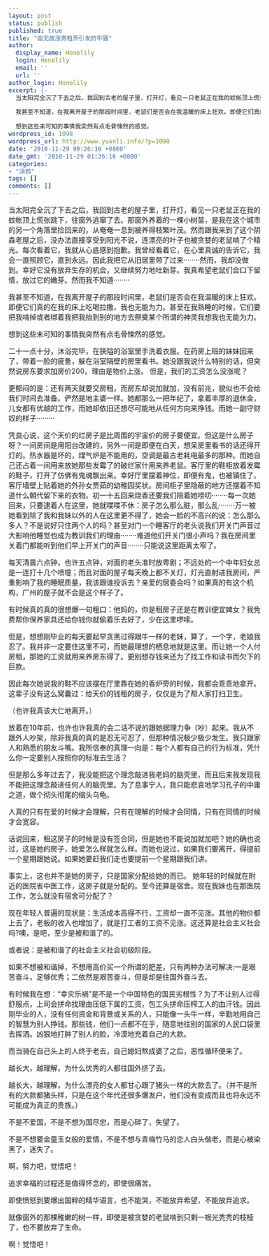 ```yaml
---
layout: post
status: publish
published: true
title: "由无故涨房租所引发的牢骚"
author:
  display_name: Honolily
  login: Honolily
  email: ''
  url: ''
author_login: Honolily
excerpt: |-
  当太阳完全沉了下去之后，我回到古老的屋子里，打开灯，看见一只老鼠正在我的蚊帐顶上慌张跳下，往窗外逃窜了去。那窗外养着的一棵小树苗，是我在这个城市的另一个角落里捡回来的，从奄奄一息到被养得枝繁叶茂。然而跟我来到了这个阴森老屋之后，没办法直接享受到阳光不说，连漂亮的叶子也被贪婪的老鼠啃了个精光。每次看着它，我就从心底感到抱歉。我曾经看着它，在心里真诚的告诉它，我会一直照顾它，直到永远。因此我把它从旧居里带了过来&middot;&middot;&middot;&middot;&middot;&middot;&middot;&middot;然而，我却没做到。幸好它没有放弃生存的机会，又继续努力地吐新芽。我真希望老鼠们会口下留情，放过它的嫩芽。然而我不知道&middot;&middot;&middot;&middot;&middot;&middot;&middot;&middot;

  我甚至不知道，在我离开屋子的那段时间里，老鼠们是否会在我温暖的床上狂欢。即便它们真的在我的床上吃喝拉撒，我也无能为力。甚至在我熟睡的时候，它们要把我啃掉或者绑着我把我抬到别的地方去祭奠某个所谓的神灵我想我也无能为力。

  想到这些未可知的事情我突然有点毛骨悚然的感觉。
wordpress_id: 1098
wordpress_url: http://www.yuanli.info/?p=1098
date: '2010-11-29 09:26:16 +0800'
date_gmt: '2010-11-29 01:26:16 +0800'
categories:
- "涂鸦"
tags: []
comments: []
---
```

<p>当太阳完全沉了下去之后，我回到古老的屋子里，打开灯，看见一只老鼠正在我的蚊帐顶上慌张跳下，往窗外逃窜了去。那窗外养着的一棵小树苗，是我在这个城市的另一个角落里捡回来的，从奄奄一息到被养得枝繁叶茂。然而跟我来到了这个阴森老屋之后，没办法直接享受到阳光不说，连漂亮的叶子也被贪婪的老鼠啃了个精光。每次看着它，我就从心底感到抱歉。我曾经看着它，在心里真诚的告诉它，我会一直照顾它，直到永远。因此我把它从旧居里带了过来&middot;&middot;&middot;&middot;&middot;&middot;&middot;&middot;然而，我却没做到。幸好它没有放弃生存的机会，又继续努力地吐新芽。我真希望老鼠们会口下留情，放过它的嫩芽。然而我不知道&middot;&middot;&middot;&middot;&middot;&middot;&middot;&middot;</p>
<p>我甚至不知道，在我离开屋子的那段时间里，老鼠们是否会在我温暖的床上狂欢。即便它们真的在我的床上吃喝拉撒，我也无能为力。甚至在我熟睡的时候，它们要把我啃掉或者绑着我把我抬到别的地方去祭奠某个所谓的神灵我想我也无能为力。</p>
<p>想到这些未可知的事情我突然有点毛骨悚然的感觉。<a id="more"></a><a id="more-1098"></a></p>
<p>二十一点十分，沐浴完毕，在狭隘的浴室里手洗着衣服。在药房上班的妹妹回来了，带着一脸的疲惫，躲在浴室隔壁的房里看书。她没跟我说什么特别的话，但突然说房东要求加房价200。理由是物价上涨。 但是，我们的工资怎么没涨呢？</p>
<p>更郁闷的是：还有两天就要交房租，而房东却说加就加，没有前兆，貌似也不会给我们时间去准备。俨然是地主婆一样。她都那么一把年纪了，拿着丰厚的退休金，儿女都有优越的工作，而她却依旧还想尽可能地从任何方向来挣钱。而她一副守财奴的样子&middot;&middot;&middot;&middot;&middot;&middot;&middot;&middot;&middot;</p>
<p>凭良心说，这个天价的烂房子是比周围的宇宙价的房子要便宜。但这是什么房子呀？一间房间是用阳台改建的，另外一间是即便在白天，想呆房里看书的话还得开灯的。热水器是坏的，煤气炉是不能用的，空调是最古老耗电最多的那种。而她自己还占着一间用来放她那些发霉了的破烂家什用来养老鼠。客厅里的鞋柜放着发霉的鞋子，打开了仿佛有鬼魂飘出来。幸好厅里摆着神位，即便有鬼，也被镇住了。客厅墙壁上贴着她的外孙女贾茹的幼稚园奖状。房间柜子里隐蔽的地方还摆着不知道什么朝代留下来的衣物。初一十五回来烧香还要我们陪着她唠叨&middot;&middot;&middot;&middot;&middot;&middot;&middot;&middot;每一次她回来，只要逮着人在这里，她就喋喋不休：房子怎么那么脏，那么乱&middot;&middot;&middot;&middot;&middot;&middot;&middot;&middot;万一被她看到除了我和我妹以外的人在这里更不得了，她会一脸的不高兴的说：怎么那么多人？不是说好只住两个人的吗？甚至对门一个睡客厅的老头说我们开关门声音过大影响他睡觉也成为教训我们的理由&middot;&middot;&middot;&middot;&middot;&middot;&middot;&middot;难道他们开关门很小声吗？我在房间里关着门都能听到他们早上开关门的声音&middot;&middot;&middot;&middot;&middot;&middot;&middot;&middot;只能说这里距离太窄了。</p>
<p>每天清晨六点钟，也许五点钟，对面的老头准时放粤剧；不远处的一个中年妇女总是一连打十几个喷嚏；而且对面的屋子每天晚上都不关灯，灯光直射进我房间，严重影响了我的睡眠质量，我该跟谁投诉去？亲爱的居委会吗？如果真的有这个机构，广州的屋子就不会是这个样子了。</p>
<p>有时候真的真的很想爆一句粗口：他妈的，你是租房子还是在教训便宜婢女？我免费帮你保养家具还给你钱你就偷着乐去好了，少在这里啰嗦。</p>
<p>但是，想想刚毕业的每天要起早贪黑过得跟牛一样的老妹，算了，一个字，老娘我忍了。我并非一定要住这里不可，而她最理想的栖息地就是这里。而让她一个人付房租，那她的工资就用来养房东得了。更别想存钱来还为了找工作和读书而欠下的巨款。</p>
<p>因此每次她说我的鞋不应该摆在厅里靠在她的香炉旁的时候，我都会乖乖地拿开。这辈子没有这么窝囊过：给天价的钱租的房子，仅仅是为了帮人家打扫卫生。</p>
<p>（也许我真该大仁地离开。）</p>
<p>放着在10年前，也许也许我真的会二话不说的跟她据理力争（吵）起来。我从不跟外人吵架，除非我真的真的是忍无可忍了，但那种情况极少极少发生。我只跟家人和熟悉的朋友斗嘴。我所信奉的真理一向是：每个人都有自己的行为标准，凭什么你一定要别人按照你的标准去生活？</p>
<p>但是那么多年过去了，我没能把这个理念敲进我老妈的脑壳里，而且后来我发现我不能把这理念敲进任何人的脑壳里。为了息事宁人，我只能悲哀地学习孔子的中庸之道，做个彻头彻尾的缩头乌龟。</p>
<p>人真的只有在爱的时候才会理解，只有在理解的时候才会同情，只有在同情的时候才会宽容。</p>
<p>话说回来，租这房子的时候是没有签合同，但是她也不能说加就加吧？她的确也说过，这是她的房子，她爱怎么样就怎么样。而她也说过，如果我们要离开，得提前一个星期跟她说。如果她要赶我们走也要提前一个星期跟我们讲。</p>
<p>事实上，这也并不是她的房子，只是国家分配给她的而已。 她年轻的时候就在附近的医院省中医工作，这房子就是分配的。至今还算是宿舍。现在我妹也在那医院工作，怎么就没有宿舍可分配了？</p>
<p>现在年轻人普遍的现状是：生活成本高得不行，工资却一直不见涨。其他的物价都上去了，老板的收入也增加了，就是打工者的工资不见涨。这还算是社会主义社会吗?噢，是吧，至少是被和谐了的。</p>
<p>或者说：是被和谐了的社会主义社会初级阶段。</p>
<p>如果不想被和谐掉，不想用高价买一个所谓的肥差，只有两种办法可解决:一是艰苦奋斗，足够优秀；二依然是艰苦奋斗，但是却是往国外奋斗去。</p>
<p>有时候我在想：&ldquo;幸灾乐祸&rdquo;是不是一个中国特色的国民劣根性？为了不让别人过得舒服点，上司会拼命找理由压低下属的工资，包工头拼命压榨工人的血汗钱。因此刚毕业的人，没有任何资金和背景或关系的人，只能像一头牛一样，辛勤地用自己的智慧为别人挣钱。那些钱，他们一点都不在乎，随意地往别的国家的人民口袋里去挥洒。凶狠地打肿了别人的脸，冷漠地充着自己的大款。</p>
<p>而当骑在自己头上的人终于老去，自己媳妇熬成婆了之后，恶性循环便来了。</p>
<p>越长大，越理解，为什么优秀的人都往国外挤了去。</p>
<p>越长大，越理解，为什么漂亮的女人都甘心跟了猪头一样的大款去了。（并不是所有的大款都猪头样，只是在这个年代还很多爆发户，他们没有变成而且也将永远不可能成为真正的贵族。）</p>
<p>不是不爱国，不是不想为国尽忠，而是心碎了，失望了。</p>
<p>不是不想要金童玉女般的爱情，不是不想与青梅竹马的恋人白头偕老，而是心被染黑了，迷失了。</p>
<p>啊，努力吧，觉悟吧！</p>
<p>追求幸福的过程还是值得怀念的，即使很痛苦。</p>
<p>即使愤怒到要爆出国粹的精华语言，也不能哭，不能放弃希望，不能放弃追求。</p>
<p>就像窗外的那棵稚嫩的树一样，即使是被贪婪的老鼠啃到只剩一根光秃秃的枝桠了，也不要放弃了生命。</p>
<p>啊！觉悟吧！</p>
